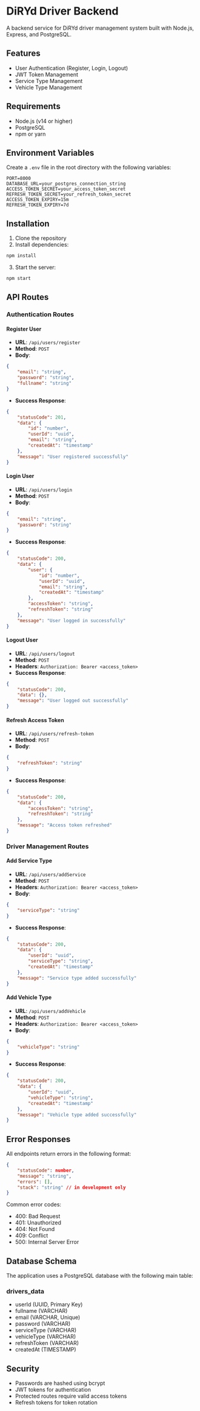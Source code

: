 # DiRYd Driver Backend

A backend service for DiRYd driver management system built with Node.js, Express, and PostgreSQL.

## Features

- User Authentication (Register, Login, Logout)
- JWT Token Management
- Service Type Management
- Vehicle Type Management

## Requirements

- Node.js (v14 or higher)
- PostgreSQL
- npm or yarn

## Environment Variables

Create a `.env` file in the root directory with the following variables:

```env
PORT=8000
DATABASE_URL=your_postgres_connection_string
ACCESS_TOKEN_SECRET=your_access_token_secret
REFRESH_TOKEN_SECRET=your_refresh_token_secret
ACCESS_TOKEN_EXPIRY=15m
REFRESH_TOKEN_EXPIRY=7d
```

## Installation

1. Clone the repository
2. Install dependencies:
```bash
npm install
```
3. Start the server:
```bash
npm start
```

## API Routes

### Authentication Routes

#### Register User
- **URL**: `/api/users/register`
- **Method**: `POST`
- **Body**:
```json
{
    "email": "string",
    "password": "string",
    "fullname": "string"
}
```
- **Success Response**: 
```json
{
    "statusCode": 201,
    "data": {
        "id": "number",
        "userId": "uuid",
        "email": "string",
        "createdAt": "timestamp"
    },
    "message": "User registered successfully"
}
```

#### Login User
- **URL**: `/api/users/login`
- **Method**: `POST`
- **Body**:
```json
{
    "email": "string",
    "password": "string"
}
```
- **Success Response**: 
```json
{
    "statusCode": 200,
    "data": {
        "user": {
            "id": "number",
            "userId": "uuid",
            "email": "string",
            "createdAt": "timestamp"
        },
        "accessToken": "string",
        "refreshToken": "string"
    },
    "message": "User logged in successfully"
}
```

#### Logout User
- **URL**: `/api/users/logout`
- **Method**: `POST`
- **Headers**: `Authorization: Bearer <access_token>`
- **Success Response**: 
```json
{
    "statusCode": 200,
    "data": {},
    "message": "User logged out successfully"
}
```

#### Refresh Access Token
- **URL**: `/api/users/refresh-token`
- **Method**: `POST`
- **Body**:
```json
{
    "refreshToken": "string"
}
```
- **Success Response**: 
```json
{
    "statusCode": 200,
    "data": {
        "accessToken": "string",
        "refreshToken": "string"
    },
    "message": "Access token refreshed"
}
```

### Driver Management Routes

#### Add Service Type
- **URL**: `/api/users/addService`
- **Method**: `POST`
- **Headers**: `Authorization: Bearer <access_token>`
- **Body**:
```json
{
    "serviceType": "string"
}
```
- **Success Response**: 
```json
{
    "statusCode": 200,
    "data": {
        "userId": "uuid",
        "serviceType": "string",
        "createdAt": "timestamp"
    },
    "message": "Service type added successfully"
}
```

#### Add Vehicle Type
- **URL**: `/api/users/addVehicle`
- **Method**: `POST`
- **Headers**: `Authorization: Bearer <access_token>`
- **Body**:
```json
{
    "vehicleType": "string"
}
```
- **Success Response**: 
```json
{
    "statusCode": 200,
    "data": {
        "userId": "uuid",
        "vehicleType": "string",
        "createdAt": "timestamp"
    },
    "message": "Vehicle type added successfully"
}
```

## Error Responses

All endpoints return errors in the following format:

```json
{
    "statusCode": number,
    "message": "string",
    "errors": [],
    "stack": "string" // in development only
}
```

Common error codes:
- 400: Bad Request
- 401: Unauthorized
- 404: Not Found
- 409: Conflict
- 500: Internal Server Error

## Database Schema

The application uses a PostgreSQL database with the following main table:

### drivers_data
- userId (UUID, Primary Key)
- fullname (VARCHAR)
- email (VARCHAR, Unique)
- password (VARCHAR)
- serviceType (VARCHAR)
- vehicleType (VARCHAR)
- refreshToken (VARCHAR)
- createdAt (TIMESTAMP)

## Security

- Passwords are hashed using bcrypt
- JWT tokens for authentication
- Protected routes require valid access tokens
- Refresh tokens for token rotation